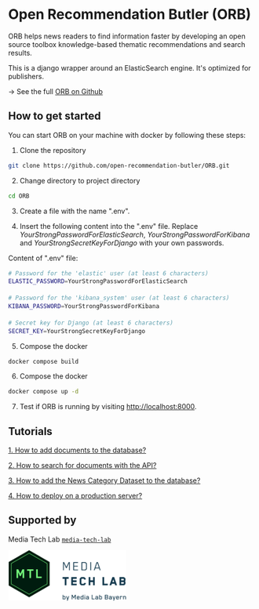 # Open Recommendation Butler (ORB)
ORB helps news readers to find information faster by developing an open source toolbox knowledge-based thematic recommendations and search results.


This is a django wrapper around an ElasticSearch engine. It's optimized for publishers.

-> See the full [ORB on Github](https://github.com/open-recommendation-butler)

## How to get started

You can start ORB on your machine with docker by following these steps:

1. Clone the repository

```bash
git clone https://github.com/open-recommendation-butler/ORB.git
```

2. Change directory to project directory

```bash
cd ORB
```

3. Create a file with the name ".env".

4. Insert the following content into the ".env" file. Replace *YourStrongPasswordForElasticSearch*, *YourStrongPasswordForKibana* and *YourStrongSecretKeyForDjango* with your own passwords.

Content of ".env" file:
```bash
# Password for the 'elastic' user (at least 6 characters)
ELASTIC_PASSWORD=YourStrongPasswordForElasticSearch

# Password for the 'kibana_system' user (at least 6 characters)
KIBANA_PASSWORD=YourStrongPasswordForKibana

# Secret key for Django (at least 6 characters)
SECRET_KEY=YourStrongSecretKeyForDjango
```

5. Compose the docker
```bash
docker compose build
```

6. Compose the docker
```bash
docker compose up -d
```

7. Test if ORB is running by visiting [http://localhost:8000](http://localhost:8000).

## Tutorials

[1. How to add documents to the database?](../main/tutorials/1-adding-documents-to-the-database/adding-documents-to-the-database.md)

[2. How to search for documents with the API?](../main/tutorials/2-searching-for-documents/searching-for-documents.md)

[3. How to add the News Category Dataset to the database?](../main/tutorials/adding-news-category-dataset/addingg-news-category-dataset.md)

[4. How to deploy on a production server?](../main/tutorials/4-deploy-orb/deploy-orb.md)

## Supported by

Media Tech Lab [`media-tech-lab`](https://github.com/media-tech-lab)

<a href="https://www.media-lab.de/en/programs/media-tech-lab">
    <img src="https://raw.githubusercontent.com/media-tech-lab/.github/main/assets/mtl-powered-by.png" width="240" title="Media Tech Lab powered by logo">
</a>
